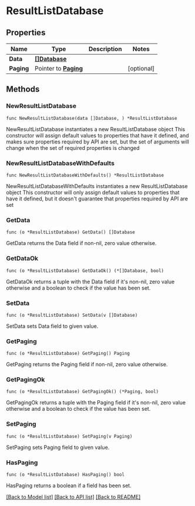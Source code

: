 # ResultListDatabase

## Properties

Name | Type | Description | Notes
------------ | ------------- | ------------- | -------------
**Data** | [**[]Database**](Database.md) |  | 
**Paging** | Pointer to [**Paging**](Paging.md) |  | [optional] 

## Methods

### NewResultListDatabase

`func NewResultListDatabase(data []Database, ) *ResultListDatabase`

NewResultListDatabase instantiates a new ResultListDatabase object
This constructor will assign default values to properties that have it defined,
and makes sure properties required by API are set, but the set of arguments
will change when the set of required properties is changed

### NewResultListDatabaseWithDefaults

`func NewResultListDatabaseWithDefaults() *ResultListDatabase`

NewResultListDatabaseWithDefaults instantiates a new ResultListDatabase object
This constructor will only assign default values to properties that have it defined,
but it doesn't guarantee that properties required by API are set

### GetData

`func (o *ResultListDatabase) GetData() []Database`

GetData returns the Data field if non-nil, zero value otherwise.

### GetDataOk

`func (o *ResultListDatabase) GetDataOk() (*[]Database, bool)`

GetDataOk returns a tuple with the Data field if it's non-nil, zero value otherwise
and a boolean to check if the value has been set.

### SetData

`func (o *ResultListDatabase) SetData(v []Database)`

SetData sets Data field to given value.


### GetPaging

`func (o *ResultListDatabase) GetPaging() Paging`

GetPaging returns the Paging field if non-nil, zero value otherwise.

### GetPagingOk

`func (o *ResultListDatabase) GetPagingOk() (*Paging, bool)`

GetPagingOk returns a tuple with the Paging field if it's non-nil, zero value otherwise
and a boolean to check if the value has been set.

### SetPaging

`func (o *ResultListDatabase) SetPaging(v Paging)`

SetPaging sets Paging field to given value.

### HasPaging

`func (o *ResultListDatabase) HasPaging() bool`

HasPaging returns a boolean if a field has been set.


[[Back to Model list]](../README.md#documentation-for-models) [[Back to API list]](../README.md#documentation-for-api-endpoints) [[Back to README]](../README.md)


